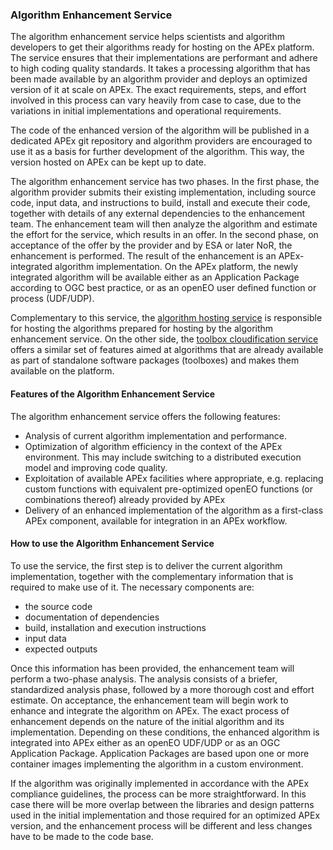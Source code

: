 ### Algorithm Enhancement Service 

The algorithm enhancement service helps scientists and algorithm developers to get their algorithms ready for hosting on the APEx platform. The service ensures that their implementations are performant and adhere to high coding quality standards. It takes a processing algorithm that has been made available by an algorithm provider and deploys an optimized version of it at scale on APEx. The exact requirements, steps, and effort involved in this process can vary heavily from case to case, due to the variations in initial implementations and operational requirements. 

The code of the enhanced version of the algorithm will be published in a dedicated APEx git repository and algorithm providers are encouraged to use it as a basis for further development of the algorithm. This way, the version hosted on APEx can be kept up to date. 

The algorithm enhancement service has two phases. In the first phase, the algorithm provider submits their existing implementation, including source code, input data, and instructions to build, install and execute their code, together with details of any external dependencies to the enhancement team. The enhancement team will then analyze the algorithm and estimate the effort for the service, which results in an offer. In the second phase, on acceptance of the offer by the provider and by ESA or later NoR, the enhancement is performed. The result of the enhancement is an APEx-integrated algorithm implementation. On the APEx platform, the newly integrated algorithm will be available either as an Application Package according to OGC best practice, or as an openEO user defined function or process (UDF/UDP). 

Complementary to this service, the [algorithm hosting service](./hosting.md) is responsible for hosting the algorithms prepared for hosting by the algorithm enhancement service. On the other side, the [toolbox cloudification service](./toolboxcloud.md) offers a similar set of features aimed at algorithms that are already available as part of standalone software packages (toolboxes) and makes them available on the platform. 

#### Features of the Algorithm Enhancement Service 

The algorithm enhancement service offers the following features: 

- Analysis of current algorithm implementation and performance.
- Optimization of algorithm efficiency in the context of the APEx environment. This may include switching to a distributed execution model and improving code quality.  
- Exploitation of available APEx facilities where appropriate, e.g. replacing custom functions with equivalent pre-optimized openEO functions (or combinations thereof) already provided by APEx  
- Delivery of an enhanced implementation of the algorithm as a first-class APEx component, available for integration in an APEx workflow.  

#### How to use the Algorithm Enhancement Service 

To use the service, the first step is to deliver the current algorithm implementation, together with the complementary information that is required to make use of it. The necessary components are:  

- the source code 
- documentation of dependencies 
- build, installation and execution instructions 
- input data 
- expected outputs 

Once this information has been provided, the enhancement team will perform a two-phase analysis. The analysis consists of a briefer, standardized analysis phase, followed by a more thorough cost and effort estimate. On acceptance, the enhancement team will begin work to enhance and integrate the algorithm on APEx. The exact process of enhancement depends on the nature of the initial algorithm and its implementation. Depending on these conditions, the enhanced algorithm is integrated into APEx either as an openEO UDF/UDP or as an OGC Application Package. Application Packages are based upon one or more container images implementing the algorithm in a custom environment. 

If the algorithm was originally implemented in accordance with the APEx compliance guidelines, the process can be more straightforward. In this case there will be more overlap between the libraries and design patterns used in the initial implementation and those required for an optimized APEx version, and the enhancement process will be different and less changes have to be made to the code base. 
